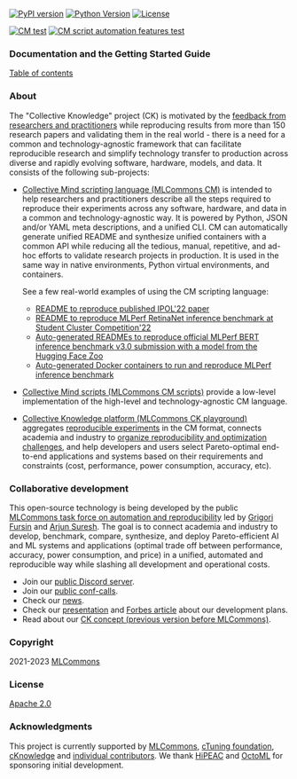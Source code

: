 [![PyPI version](https://badge.fury.io/py/cmind.svg)](https://pepy.tech/project/cmind)
[![Python Version](https://img.shields.io/badge/python-3+-blue.svg)](https://github.com/mlcommons/ck/tree/master/cm/cmind)
[![License](https://img.shields.io/badge/License-Apache%202.0-green)](LICENSE.md)

[![CM test](https://github.com/mlcommons/ck/actions/workflows/test-cm.yml/badge.svg)](https://github.com/mlcommons/ck/actions/workflows/test-cm.yml)
[![CM script automation features test](https://github.com/mlcommons/ck/actions/workflows/test-cm-script-features.yml/badge.svg)](https://github.com/mlcommons/ck/actions/workflows/test-cm-script-features.yml)

### Documentation and the Getting Started Guide

[Table of contents](docs/README.md)

### About

The "Collective Knowledge" project (CK) is motivated by the [feedback from researchers and practitioners](https://learning.acm.org/techtalks/reproducibility)
while reproducing results from more than 150 research papers and validating them in the real world - 
there is a need for a common and technology-agnostic framework
that can facilitate reproducible research and simplify technology transfer to production
across diverse and rapidly evolving software, hardware, models, and data.
It consists of the following sub-projects:

* [Collective Mind scripting language (MLCommons CM)](cm) 
  is intended to help researchers and practitioners
  describe all the steps required to reproduce their experiments across any software, hardware, and data
  in a common and technology-agnostic way.
  It is powered by Python, JSON and/or YAML meta descriptions, and a unified CLI.
  CM can automatically generate unified README and synthesize unified containers with a common API
  while reducing all the tedious, manual, repetitive, and ad-hoc efforts to validate research projects in production.
  It is used in the same way in native environments, Python virtual environments, and containers.

  See a few real-world examples of using the CM scripting language:
  - [README to reproduce published IPOL'22 paper](cm-mlops/script/app-ipol-reproducibility-2022-439)
  - [README to reproduce MLPerf RetinaNet inference benchmark at Student Cluster Competition'22](docs/tutorials/sc22-scc-mlperf.md)
  - [Auto-generated READMEs to reproduce official MLPerf BERT inference benchmark v3.0 submission with a model from the Hugging Face Zoo](https://github.com/mlcommons/submissions_inference_3.0/tree/main/open/cTuning/code/huggingface-bert/README.md)
  - [Auto-generated Docker containers to run and reproduce MLPerf inference benchmark](cm-mlops/script/app-mlperf-inference/dockerfiles/retinanet)

* [Collective Mind scripts (MLCommons CM scripts)](cm-mlops/script) 
  provide a low-level implementation of the high-level and technology-agnostic CM language.

* [Collective Knowledge platform (MLCommons CK playground)](platform) 
  aggregates [reproducible experiments](https://access.cknowledge.org/playground/?action=experiments) 
  in the CM format, connects academia and industry to 
  [organize reproducibility and optimization challenges]( https://github.com/mlcommons/ck/tree/master/cm-mlops/challenge ),
  and help developers and users select Pareto-optimal end-to-end applications and systems based on their requirements and constraints
  (cost, performance, power consumption, accuracy, etc).


### Collaborative development

This open-source technology is being developed by the public
[MLCommons task force on automation and reproducibility](docs/taskforce.md)
led by [Grigori Fursin](https://cKnowledge.org/gfursin) and
[Arjun Suresh](https://www.linkedin.com/in/arjunsuresh).
The goal is to connect academia and industry to develop, benchmark, compare, synthesize, 
and deploy Pareto-efficient AI and ML systems and applications 
(optimal trade off between performance, accuracy, power consumption, and price)
in a unified, automated and reproducible way while slashing all development and operational costs.

* Join our [public Discord server](https://discord.gg/JjWNWXKxwT).
* Join our [public conf-calls](https://docs.google.com/document/d/1zMNK1m_LhWm6jimZK6YE05hu4VH9usdbKJ3nBy-ZPAw).
* Check our [news](docs/news.md).
* Check our [presentation](https://doi.org/10.5281/zenodo.7871070) and [Forbes article](https://www.forbes.com/sites/karlfreund/2023/04/05/nvidia-performance-trounces-all-competitors-who-have-the-guts-to-submit-to-mlperf-inference-30/?sh=3c38d2866676) about our development plans.
* Read about our [CK concept (previous version before MLCommons)](https://arxiv.org/abs/2011.01149).

### Copyright

2021-2023 [MLCommons](https://mlcommons.org)

### License

[Apache 2.0](LICENSE.md)

### Acknowledgments

This project is currently supported by [MLCommons](https://mlcommons.org), [cTuning foundation](https://www.linkedin.com/company/ctuning-foundation),
[cKnowledge](https://www.linkedin.com/company/cknowledge) and [individual contributors](https://github.com/mlcommons/ck/blob/master/CONTRIBUTING.md).
We thank [HiPEAC](https://hipeac.net) and [OctoML](https://octoml.ai) for sponsoring initial development.
